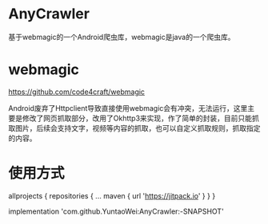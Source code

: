 # AnyCrawler
基于webmagic的一个Android爬虫库，webmagic是java的一个爬虫库。
# webmagic
https://github.com/code4craft/webmagic

Android废弃了Httpclient导致直接使用webmagic会有冲突，无法运行，这里主要是修改了网页抓取部分，改用了Okhttp3来实现，作了简单的封装，目前只能抓取图片，后续会支持文字，视频等内容的抓取，也可以自定义抓取规则，抓取指定的内容。

# 使用方式

allprojects {
    repositories {
        ...
        maven {
            url 'https://jitpack.io'
        }
    }
}

implementation 'com.github.YuntaoWei:AnyCrawler:-SNAPSHOT'
